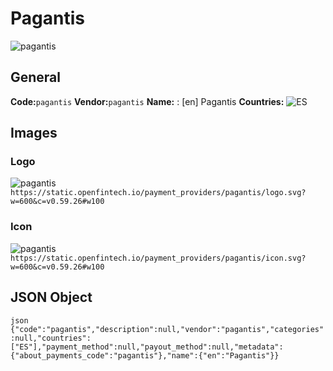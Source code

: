 # Pagantis 
![pagantis](https://static.openfintech.io/payment_providers/pagantis/logo.svg?w=600&c=v0.59.26#w100) 
## General 
**Code:**`pagantis` 
**Vendor:**`pagantis` 
**Name:** 
:	[en] Pagantis 
**Countries:** 
![ES](https://cdnjs.cloudflare.com/ajax/libs/flag-icon-css/3.3.0/flags/4x3/ES.svg#w24) 
 
## Images 
### Logo 
![pagantis](https://static.openfintech.io/payment_providers/pagantis/logo.svg?w=600&c=v0.59.26#w100) 
``` https://static.openfintech.io/payment_providers/pagantis/logo.svg?w=600&c=v0.59.26#w100 ``` 
### Icon 
![pagantis](https://static.openfintech.io/payment_providers/pagantis/icon.svg?w=600&c=v0.59.26#w100) 
``` https://static.openfintech.io/payment_providers/pagantis/icon.svg?w=600&c=v0.59.26#w100 ``` 
## JSON Object 
```json {"code":"pagantis","description":null,"vendor":"pagantis","categories":null,"countries":["ES"],"payment_method":null,"payout_method":null,"metadata":{"about_payments_code":"pagantis"},"name":{"en":"Pagantis"}} ``` 
